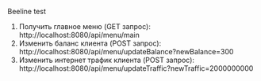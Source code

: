 B e e l i n e test

1. Получить главное меню (GET запрос): http://localhost:8080/api/menu/main
2. Изменить баланс клиента (POST запрос):  http://localhost:8080/api/menu/updateBalance?newBalance=300
3. Изменить интернет трафик клиента (POST запрос): http://localhost:8080/api/menu/updateTraffic?newTraffic=2000000000

